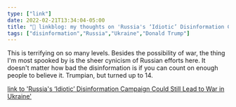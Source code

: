 ```yaml
---
type: ["link"]
date: 2022-02-21T13:34:04-05:00
title: "🔗 linkblog: my thoughts on 'Russia's ‘Idiotic’ Disinformation Campaign Could Still Lead to War in Ukraine'"
tags: ["disinformation","Russia","Ukraine","Donald Trump"]
---
```

This is terrifying on so many levels. Besides the possibility of war, the thing I'm most spooked by is the sheer cynicism of Russian efforts here. It doesn't matter how bad the disinformation is if you can count on enough people to believe it. Trumpian, but turned up to 14.
 
[link to 'Russia's ‘Idiotic’ Disinformation Campaign Could Still Lead to War in Ukraine'](https://www.vice.com/en/article/88gdj3/russia-disinformation-campaign-bombing-ukraine)
